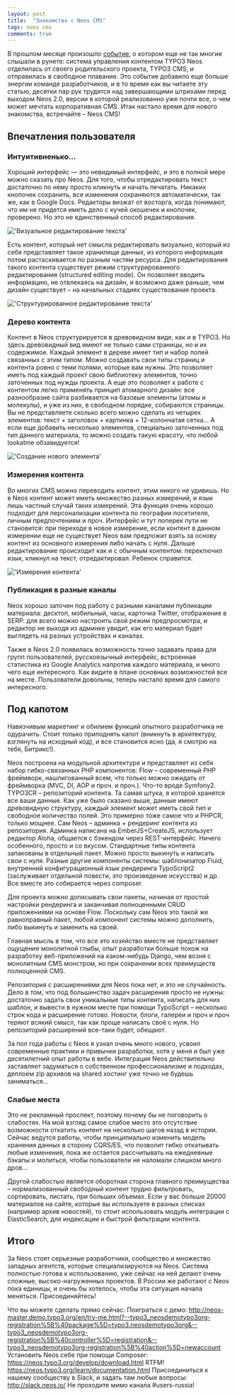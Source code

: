 ```yaml
---
layout: post
title:  "Знакомство с Neos CMS"
tags: neos cms
comments: true
---
```


В прошлом месяце произошло [событие](https://neos.typo3.org/news/preparing-for-the-future.html), о котором еще не так многие слышали в рунете: система управления контентом TYPO3 Neos отделилась от своего родительского проекта, TYPO3 CMS, и отправилась в свободное плавание. Это событие добавило еще больше энергии команде разработчиков, и в то время как вы читаете эту статью, десятки пар рук трудятся над завершающими штрихами перед выходом Neos 2.0, версии в которой реализованно уже почти все, о чем может мечтать корпоративная CMS. Итак настало время для нового знакомства, встречайте – Neos CMS!


## Впечатления пользователя
### Интуитивненько...
Хороший интерфейс — это невидимый интерфейс, и это в полной мере можно сказать про Neos. Для того, чтобы отредактировать текст достаточно по нему просто кликнуть и начать печатать. Никаких кнопочек сохранить, все изменения сохраняются автоматически, так же, как в Google Docs. Редакторы визжат от восторга, когда понимают, что им не придется иметь дело с кучей окошечек и кнопочек, проверено. Но это не единственный способ редактирования.

!['Визуальное редактирование текста'](/assets/aboutneos/inline.png)

Есть контент, который нет смысла редактировать визуально, который из себя представляет такое хранилище данных, из которого информация потом растаскивается по разным частям ресурса. Для редактирования такого контента существует режим структурированного редактирования (structured editing mode).
Он позволяет вводить информацию, не отвлекаясь на дизайн, и возможно даже раньше, чем дизайн существует – на начальных стадиях существования проекта.

!['Структурированное редактирование текста'](/assets/aboutneos/structured.png)

### Дерево контента
Контент в Neos структурируется в древовидном виде, как и в TYPO3. Но здесь древовидный вид имеют не только сами страницы, но и их содержимое. Каждый элемент в дереве имеет тип и набор полей связанных с этим типом. Можно создавать свои типы страниц и контента ровно с теми полями, которые вам нужны. Это позволяет иметь под каждый проект свою библиотеку элементов, точно заточенных под нужды проекта.
А еще это позволяет к работе с контентом легко применять принцип атомарного дизайн: все разнообразие сайта разбивается на базовые элементы (атомы и молекулы), и уже из них, в свободном порядке, собираются страницы. Вы не представляете сколько всего можно сделать из четырех элементов: текст + заголовок + картинка + 12-колончатая сетка… А если еще добавить несколько элементов, специально заточенных под тип данного материала, то можно создать такую красоту, что любой lookatme обзавидуется!

!['Создание нового элемента'](/assets/aboutneos/createnode.png)

### Измерения контента
Во многих CMS можно переводить контент, этим никого не удивишь. Но в Neos контент может иметь множество разных измерений, и язык лишь частный случай таких измерений. Эта функция очень хорошо подходит для персонализации контента по географии посетителя, личным предпочтениям и проч.
Интерфейс и тут поперек пути не становится: при переходе в новое измерение, если контент в данном измерении еще не существует Neos вам предложит взять за основу контент из основного измерения либо начать с нуля. Дальше редактирование происходит как и с обычным контентом: переключил язык, кликнул на текст, отредактировал. Ребенок справится.

!['Измерения контента'](/assets/aboutneos/dimensions.png)

### Публикация в разные каналы
Neos хорошо заточен под работу с разными каналами публикации материала: десктоп, мобильный, часы, карточка Twitter, отображение в SERP: для всего можно настроить свой режим предпросмотра, и редактор не выходя из админке увидит, как его материал будет выглядеть на разных устройствах и каналах.

Также в Neos 2.0 появилась возможность точно задавать права для групп пользователей, русскоязычный интерфейс, встроенная статистика из Google Analytics напротив каждого материала, и много чего еще интересного.
Как видите в плане основных возможностей все на месте. Пользователи довольны, теперь настало время для самого интересного.

## Под капотом
Навязчивым маркетинг и обилием функций опытного разработчика не одурачить. Стоит только приподнять капот (вникнуть в архитектуру, взглянуть на исходный код), и все становится ясно (да, я смотрю на тебя, Битрикс!).

Neos построена на модульной архитектуре и представляет из себя набор гибко-связанных PHP компонентов:
Flow – современный PHP фреймворк, нашпигованный всем, что только можно ожидать от фреймворка (MVC, DI, AOP и проч. и проч.). Что-то вроде Symfony2.
TYPO3CR – репозиторий контента. Та самая штука, в которой хранятся все ваши данные. Как уже было сказано выше, данные имеют древовидную структуру, каждый элемент может иметь свой тип и свободное количество полей. Это примерно тоже самое что и PHPCR, только мощнее.
Сам Neos – админка + рендеринг контента из репозитория. Админка написана на EmberJS+CreateJS, использует редактор Aloha, общается с бэкендом через REST-интерфейс. Ничего особенного, просто и со вкусом.
Стандартные типы контента запакованы в отдельный пакет. Можно просто выкинуть и написать свои с нуля.
Разные другие компоненты системы: шаблонизатор Fluid, внутренний конфигурационный язык рендеринга TypoScript2 (заслуживает отдельной повести, это произведение искусства) и др.
Все вместе это собирается через composer.

Для проекта можно дописывать свои пакеты, начиная от простой настройки рендеринга и заканчивая полноценными CRUD приложениями на основе Flow. Поскольку сам Neos это такой же равноправный пакет, любой компонент системы можно дополнить, либо выкинуть и заменить на своей.

Главная мысль в том, что все это хозяйство вместе не представляет ощущение монолитной глыбы, опыт разработки больше похож на разработку веб-приложений на каком-нибудь Django, чем возня с монолитным CMS монстром, но при сохранении всех преимуществ полноценной CMS.

Репозитория с расширениями для Neos пока нет, и это не случайность. Дело в том, что под большинство задач расширения просто не нужны: достаточно задать свои уникальные типы контента, написать для них шаблон, и вывести в нужном месте при помощи TypoScript – несколько строк кода и расширение готово. Новости, блоги, галереи и проч и проч теряют всякий смысл, так как проще написать своё с нуля. Но репозиторий расширений все-таки будет, обещают.

За пол года работы с Neos я узнал очень много нового, усвоил современные практики и привычки разработки, хотя у меня и был уже десятилетний опыт работы в вебе. Интеграция Neos действительно заставляет задуматься о собственном профессионализме и подходах, деплоем zip архивов на shared хостинг уже точно не будешь заниматься...
### Слабые места
Это не рекламный проспект, поэтому почему бы не поговорить о слабостях.
На мой взгляд самое слабое место это отсутствие возможности откатить контент на несколько шагов назад в истории. Сейчас ведутся работы, чтобы принципиально изменить модель хранения данных в сторону CQRS/ES, что позволит гибко откатывать любые изменения, пока же остается рассчитывать на ежедневные бэкапы и молиться, чтобы пользователи не наломали слишком много дров…


Другой слабостью является оборотная сторона главного преимущества – нормализованный свободный контент трудно фильтровать, сортировать, листать, при больших объемах. Если у вас больше 20000 материалов на сайте, которые вы используете в разных списках (например архив новостей), то стоит использовать модуль интеграции с ElasticSearch, для индексации и быстрой фильтрации контента. 

## Итого
За Neos стоят серьезные разработчики, сообщество и множество западных агентств, которые специализируются на Neos. Система полностью готова к использованию, уже сейчас на ней делают очень сложные, высоко-нагруженных проектов.
В России же работают с Neos пока единицы, и очень бы хотелось, чтобы эта ситуация начала меняться. Присоединяйтесь!

Что вы можете сделать прямо сейчас:
Поиграться с демо: http://neos-master.demo.typo3.org/en/try-me.html?--typo3_neosdemotypo3org-registration%5B%40package%5D=typo3.neosdemotypo3org&--typo3_neosdemotypo3org-registration%5B%40controller%5D=registration&--typo3_neosdemotypo3org-registration%5B%40action%5D=newaccount
Установить Neos себе при помощи Composer: https://neos.typo3.org/develop/download.html
RTFM! https://neos.typo3.org/learn/documentation.html
Присоединиться к нашему сообществу в Slack, и задать там любые вопросы: http://slack.neos.io/
Не проходите мимо канала #users-russia!

